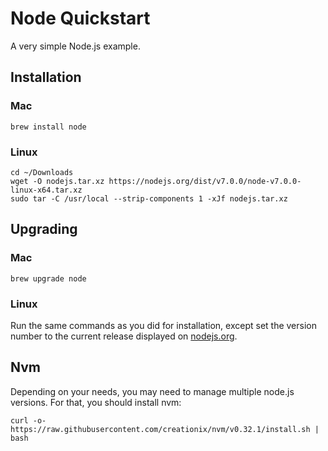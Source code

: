 # Node Quickstart

A very simple Node.js example.

## Installation

### Mac

```
brew install node
```

### Linux

```
cd ~/Downloads
wget -O nodejs.tar.xz https://nodejs.org/dist/v7.0.0/node-v7.0.0-linux-x64.tar.xz
sudo tar -C /usr/local --strip-components 1 -xJf nodejs.tar.xz
```

## Upgrading

### Mac

```
brew upgrade node
```

### Linux

Run the same commands as you did for installation, except set the version number to the current release displayed on [nodejs.org](https://nodejs.org/).

## Nvm

Depending on your needs, you may need to manage multiple node.js versions. For that, you should install nvm:

```
curl -o- https://raw.githubusercontent.com/creationix/nvm/v0.32.1/install.sh | bash
```
